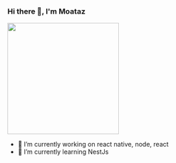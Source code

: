 ### Hi there 👋, I'm Moataz 

<img src="https://media.giphy.com/media/dzHzdMctT3jNu/giphy.gif" width="250">


- 🔭 I’m currently working on react native, node, react
- 🌱 I’m currently learning NestJs

